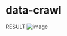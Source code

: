# data-crawl
RESULT
![image](https://github.com/user-attachments/assets/ee8f858a-989d-4718-9c31-0794d34d4f28)
